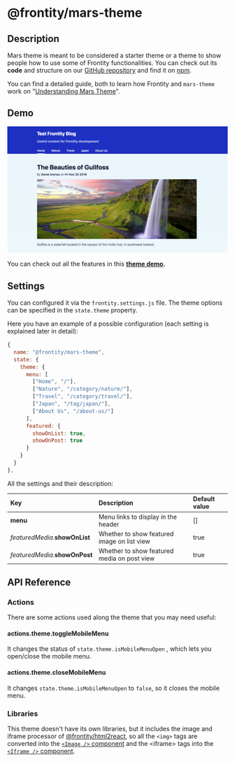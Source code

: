 # @frontity/mars-theme

## Description

Mars theme is meant to be considered a starter theme or a theme to show people how to use some of Frontity functionalities. You can check out its **code** and structure on our [GitHub repository](https://github.com/frontity/frontity/tree/dev/packages/mars-theme) and find it on [npm](https://www.npmjs.com/package/@frontity/mars-theme).

You can find a detailed guide, both to learn how Frontity and `mars-theme` work on "[Understanding Mars Theme](../guides/understanding-mars-theme-1.md)".

## Demo

![](../.gitbook/assets/screen-shot-2020-02-26-at-17.23.06%20%283%29.png)

You can check out all the features in this [**theme demo**](https://mars.frontity.org/)**.**

## Settings

You can configured it via the `frontity.settings.js` file. The theme options can be specified in the `state.theme` property.

Here you have an example of a possible configuration \(each setting is explained later in detail\):

```javascript
{
  name: "@frontity/mars-theme",
  state: {
    theme: {
      menu: [
        ["Home", "/"],
        ["Nature", "/category/nature/"],
        ["Travel", "/category/travel/"],
        ["Japan", "/tag/japan/"],
        ["About Us", "/about-us/"]
      ],
      featured: {
        showOnList: true,
        showOnPost: true
      }
    }
  }
},
```

All the settings and their description:

| Key | Description | Default value |
| :--- | :--- | :--- |
| **menu** | Menu links to display in the header | \[\] |
| _featuredMedia_.**showOnList** | Whether to show featured image on list view | true |
| _featuredMedia_.**showOnPost** | Whether to show featured media on post view | true |

## API Reference

### Actions

There are some actions used along the theme that you may need useful:

#### actions.theme.toggleMobileMenu

It changes the status of `state.theme.isMobileMenuOpen` , which lets you open/close the mobile menu.

#### actions.theme.closeMobileMenu

It changes `state.theme.isMobileMenuOpen` to `false`, so it closes the mobile menu.

### Libraries

This theme doesn't have its own libraries, but it includes the image and iframe processor of [@frontity/html2react](frontity-mars-theme.md), so all the `<img>` tags are converted into the [`<Image />` component](frontity-mars-theme.md) and the &lt;iframe&gt; tags into the [`<Iframe />` component](frontity-mars-theme.md).

